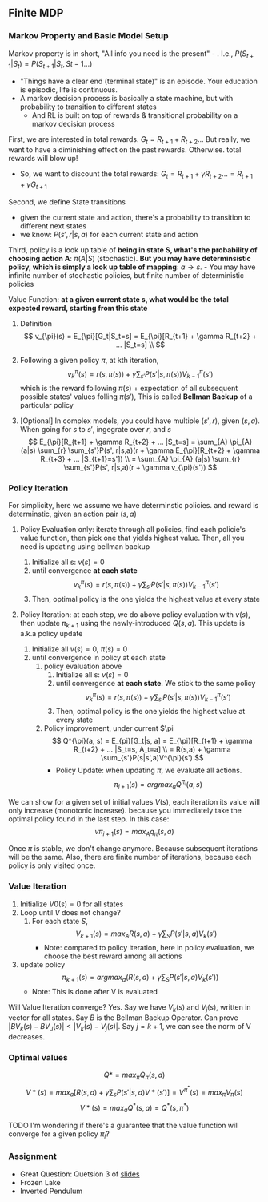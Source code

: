 ## Finite MDP
### Markov Property and Basic Model Setup
Markov property is in short, "All info you need is the present" - . I.e., $P(S_{t+1}|S_{t}) = P(S_{t+1}|S_{t}, S{t-1} ...)$
- "Things have a clear end (terminal state)" is an episode. Your education is episodic, life is continuous.
- A markov decision process is basically a state machine, but with probability to transition to different states
  - And RL is built on top of rewards & transitional probability on a markov decision process

First, we are interested in total rewards. $G_t = R_{t+1}+R_{t+2} ...$ But really, we want to have a diminishing effect on the past rewards. Otherwise. total rewards will blow up!
  - So, we want to discount the total rewards: $G_t=R_{t+1} + \gamma R_{t+2} ... = R_{t+1} + \gamma G_{t+1}$

Second, we define State transitions
  - given the current state and action, there's a probability to transition to different next states
  - we know: $P(s', r| s, a)$ for each current state and action

Third, policy is a look up table of **being in state S, what's the probability of choosing action A**: $\pi (A|S)$ (stochastic). **But you may have determinsistic policy, which is simply a look up table of mapping**: $a \rightarrow s$. 
    - You may have infinite number of stochastic policies, but finite number of deterministic policies

Value Function: **at a given current state s, what would be the total expected reward, starting from this state**
1. Definition
    $$
    v_{\pi}(s) = E_{\pi}[G_t|S_t=s] = E_{\pi}[R_{t+1} + \gamma R_{t+2} + ... |S_t=s]
    \\
    $$
1. Following a given policy $\pi$, at kth iteration,
    $$
    v^{\pi}_k(s) = r(s, \pi(s)) + \gamma \sum_{s'} P(s'|s, \pi(s))V^{\pi}_{k-1}(s')
    $$
    which is the reward following $\pi(s)$ + expectation of all subsequent possible states' values folling $\pi(s')$,
    This is called **Bellman Backup** of a particular policy

1. [Optional] In complex models, you could have multiple $(s', r)$, given $(s,a)$. When going for $s$ to $s'$, ingegrate over $r$, and $s$
    $$
    E_{\pi}[R_{t+1} + \gamma R_{t+2} + ... |S_t=s] =
    \sum_{A} \pi_{A} (a|s) \sum_{r} \sum_{s'}P(s', r|s,a)(r + \gamma E_{\pi}[R_{t+2} + \gamma R_{t+3} + ... |S_{t+1}=s'])
    \\
    = \sum_{A} \pi_{A} (a|s) \sum_{r} \sum_{s'}P(s', r|s,a)(r + \gamma v_{\pi}(s'))
    $$

### Policy Iteration
For simplicity, here we assume we have determinstic policies. and reward is determinstic, given an action pair $(s,a)$
1. Policy Evaluation only: iterate through all policies, find each policie's value function, then pick one that yields highest value. Then, all you need is updating using bellman backup
    1. Initialize all s: $v(s) = 0$
    2. until convergence **at each state**
        $$
        v^{\pi}_k(s) = r(s, \pi(s)) + \gamma \sum_{s'} P(s'|s, \pi(s))V^{\pi}_{k-1}(s')
        $$
    3. Then, optimal policy is the one yields the highest value at every state

1. Policy Iteration: at each step, we do above policy evaluation with $v(s)$, then update $\pi_{k+1}$ using the newly-introduced $Q(s,a)$. This update is a.k.a policy update
    1. Initialize all $v(s)=0$, $\pi(s) = 0$
    1. until convergence in policy at each state
        1. policy evaluation above
            1. Initialize all s: $v(s) = 0$
            2. until convergence **at each state**. We stick to the same policy
                $$
                v^{\pi}_k(s) = r(s, \pi(s)) + \gamma \sum_{s'} P(s'|s, \pi(s))V^{\pi}_{k-1}(s')
                $$
            3. Then, optimal policy is the one yields the highest value at every state
        1. Policy improvement, under current $\pi
            $$
            Q^{\pi}(a, s) = E_{pi}[G_t|s, a] = E_{\pi}[R_{t+1} + \gamma R_{t+2} + ... |S_t=s, A_t=a]
            \\
            = R(s,a) + \gamma \sum_{s'}P(s|s',a)V^{\pi}(s')
            $$
            - Policy Update: when updating $\pi$, we evaluate all actions.
                $$
                \pi_{i+1}(s) = argmax_a Q^{\pi_i}(a,s)
                $$

We can show for a given set of initial values $V(s)$, each iteration its value will only increase (monotonic increase). because you immediately take the optimal policy found in the last step. In this case:
    $$
    v{\pi_{i+1}}(s) = max_{A} q_{\pi}(s,a)
    $$

Once $\pi$ is stable, we don't change anymore. Because subsequent iterations will be the same. Also, there are finite number of iterations, because each policy is only visited once.

  
### Value Iteration
1. Initialize $V0(s)=0$ for all states
1. Loop until $V$ does not change?
    1. For each state $S$,
        $$
        V_{k+1}(s) = max_A R(s,a) + \gamma \sum_S P(s'|s,a)V_k(s')
        $$
        - Note: compared to policy iteration, here in policy evaluation, we choose the best reward among all actions
1. update policy
    $$
    \pi_{k+1}(s) = argmax_a (R(s,a) + \gamma \sum_S P(s'|s,a)V_k(s'))
    $$
    - Note: This is done after V is evaluated

Will Value Iteration converge? Yes.
Say we have $V_{k}(s)$ and $V_{j}(s)$, written in vector for all states. Say $B$ is the Bellman Backup Operator. Can prove $|BV_{k}(s) - BV_J(s)| < |V_{k}(s) - V_{j}(s)|$. Say $j= k+1$, we can see the norm of V decreases.

### Optimal values 
$$Q* = max_{\pi} Q_{\pi}(s,a)$$
$$V*(s) = max_a[R(s,a) + \gamma \sum_s P(s'|s,a)V*(s')] = V^{\pi ^ *}(s) = max_{\pi} V_{\pi}(s)$$
$$V*(s) = max_a Q^*(s,a) = Q^*(s, \pi^*)$$


TODO
I'm wondering if there's a guarantee that the value function will converge for a given policy $\pi_i$?

### Assignment
- Great Question: Quetsion 3 of [slides](https://github.com/tallamjr/stanford-cs234/blob/master/assignments/ass1/assignment1_sol.pdf)
- Frozen Lake
- Inverted Pendulum
